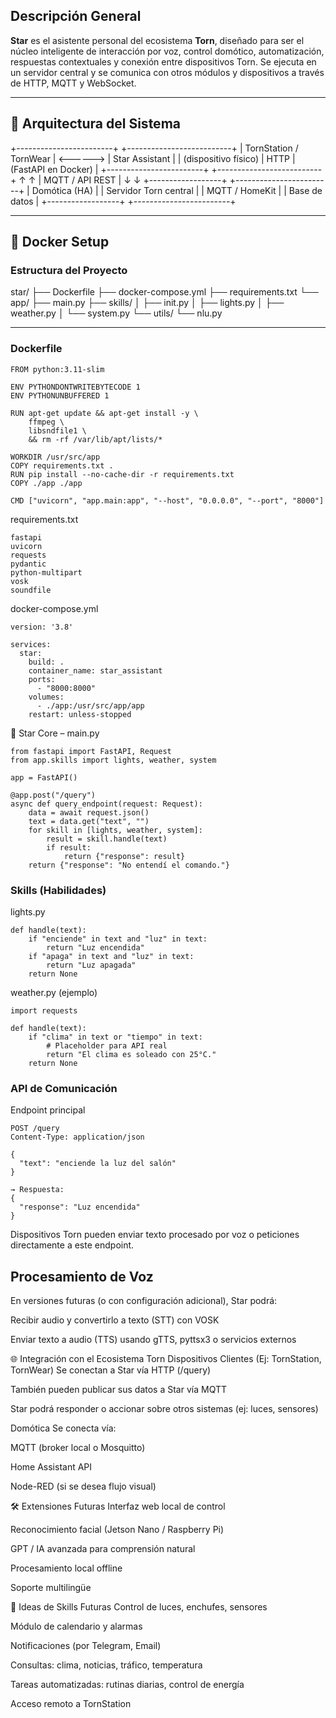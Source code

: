 ## Descripción General

**Star** es el asistente personal del ecosistema **Torn**, diseñado para ser el núcleo inteligente de interacción por voz, control domótico, automatización, respuestas contextuales y conexión entre dispositivos Torn. Se ejecuta en un servidor central y se comunica con otros módulos y dispositivos a través de HTTP, MQTT y WebSocket.

---

## 🧱 Arquitectura del Sistema

+------------------------+ +--------------------------+
| TornStation / TornWear | <------> | Star Assistant |
| (dispositivo físico) | HTTP | (FastAPI en Docker) |
+------------------------+ +--------------------------+
↑ ↑
| MQTT / API REST |
↓ ↓
+------------------+ +------------------------+
| Domótica (HA) | | Servidor Torn central |
| MQTT / HomeKit | | Base de datos |
+------------------+ +------------------------+

---

## 🐳 Docker Setup

### Estructura del Proyecto

star/
├── Dockerfile
├── docker-compose.yml
├── requirements.txt
└── app/
├── main.py
├── skills/
│ ├── init.py
│ ├── lights.py
│ ├── weather.py
│ └── system.py
└── utils/
└── nlu.py

---

### Dockerfile

```
FROM python:3.11-slim

ENV PYTHONDONTWRITEBYTECODE 1
ENV PYTHONUNBUFFERED 1

RUN apt-get update && apt-get install -y \
    ffmpeg \
    libsndfile1 \
    && rm -rf /var/lib/apt/lists/*

WORKDIR /usr/src/app
COPY requirements.txt .
RUN pip install --no-cache-dir -r requirements.txt
COPY ./app ./app

CMD ["uvicorn", "app.main:app", "--host", "0.0.0.0", "--port", "8000"]
```

requirements.txt
```
fastapi
uvicorn
requests
pydantic
python-multipart
vosk
soundfile
```

docker-compose.yml
```
version: '3.8'

services:
  star:
    build: .
    container_name: star_assistant
    ports:
      - "8000:8000"
    volumes:
      - ./app:/usr/src/app/app
    restart: unless-stopped
```

🧠 Star Core – main.py
```
from fastapi import FastAPI, Request
from app.skills import lights, weather, system

app = FastAPI()

@app.post("/query")
async def query_endpoint(request: Request):
    data = await request.json()
    text = data.get("text", "")
    for skill in [lights, weather, system]:
        result = skill.handle(text)
        if result:
            return {"response": result}
    return {"response": "No entendí el comando."}
```

### Skills (Habilidades)

lights.py
```
def handle(text):
    if "enciende" in text and "luz" in text:
        return "Luz encendida"
    if "apaga" in text and "luz" in text:
        return "Luz apagada"
    return None
```

weather.py (ejemplo)
```
import requests

def handle(text):
    if "clima" in text or "tiempo" in text:
        # Placeholder para API real
        return "El clima es soleado con 25°C."
    return None
```
### API de Comunicación
Endpoint principal
```
POST /query
Content-Type: application/json

{
  "text": "enciende la luz del salón"
}

→ Respuesta:
{
  "response": "Luz encendida"
}
```

Dispositivos Torn pueden enviar texto procesado por voz o peticiones directamente a este endpoint.

## Procesamiento de Voz
En versiones futuras (o con configuración adicional), Star podrá:

Recibir audio y convertirlo a texto (STT) con VOSK

Enviar texto a audio (TTS) usando gTTS, pyttsx3 o servicios externos

🌐 Integración con el Ecosistema Torn
Dispositivos Clientes (Ej: TornStation, TornWear)
Se conectan a Star vía HTTP (/query)

También pueden publicar sus datos a Star vía MQTT

Star podrá responder o accionar sobre otros sistemas (ej: luces, sensores)

Domótica
Se conecta vía:

MQTT (broker local o Mosquitto)

Home Assistant API

Node-RED (si se desea flujo visual)

🛠️ Extensiones Futuras
Interfaz web local de control

Reconocimiento facial (Jetson Nano / Raspberry Pi)

GPT / IA avanzada para comprensión natural

Procesamiento local offline

Soporte multilingüe

🧠 Ideas de Skills Futuras
Control de luces, enchufes, sensores

Módulo de calendario y alarmas

Notificaciones (por Telegram, Email)

Consultas: clima, noticias, tráfico, temperatura

Tareas automatizadas: rutinas diarias, control de energía

Acceso remoto a TornStation